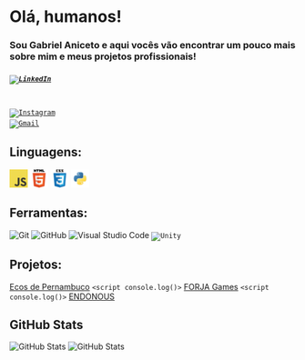# Olá, humanos!
### Sou **Gabriel Aniceto** e aqui vocês vão encontrar um pouco mais sobre mim e meus projetos profissionais!
##### <code><a href="www.linkedin.com/in/gabrielaniceto1" title="LinkedIn"><img src="https://img.shields.io/badge/-Linkedin-0e76a8?style=flat-square&logo=Linkedin&logoColor=white&link=www.linkedin.com/in/gabrielaniceto1" alt="LinkedIn"/></a></code>
<code><a href="https://www.instagram.com/aniceto.gabriel/" title="Instagram"> <img src="https://img.shields.io/badge/-Instagram-DF0174?style=flat-square&labelColor=DF0174&logo=instagram&logoColor=white&link=https://www.instagram.com/aniceto.gabriel/" alt="Instagram"/></a></code>
<code><a href="mailto:gabriel.aniceto@hotmail.com" title="Gmail">
<img src="https://img.shields.io/badge/-Gmail-FF0000?style=flat-square&labelColor=FF0000&logo=gmail&logoColor=white&link=mailto:gabriel.aniceto@hotmail.com" alt="Gmail"/></a></code>

## Linguagens: 
<code><img height="32" src="https://raw.githubusercontent.com/github/explore/80688e429a7d4ef2fca1e82350fe8e3517d3494d/topics/javascript/javascript.png" alt="Javascript"/></code>
<code><img height="32" src="https://raw.githubusercontent.com/github/explore/80688e429a7d4ef2fca1e82350fe8e3517d3494d/topics/html/html.png" alt="HTML5"/></code>
<code><img height="32" src="https://raw.githubusercontent.com/github/explore/80688e429a7d4ef2fca1e82350fe8e3517d3494d/topics/css/css.png" alt="CSS"/></code>
<code><img height="32" src="https://raw.githubusercontent.com/github/explore/80688e429a7d4ef2fca1e82350fe8e3517d3494d/topics/python/python.png" alt="Python"/></code>

## Ferramentas:
![Git](https://img.shields.io/badge/-Git-333333?style=flat&logo=git)
![GitHub](https://img.shields.io/badge/-GitHub-333333?style=flat&logo=github)
![Visual Studio Code](https://img.shields.io/badge/-Visual%20Studio%20Code-333333?style=flat&logo=visual-studio-code&logoColor=007ACC)
<code><img height="32" src="https://cdn.sanity.io/images/fuvbjjlp/production/6d1df49565a2ad20ffa8386f1465ba52039133e3-1920x1080.png" alt="Unity"/></code>

## Projetos:
[Ecos de Pernambuco](https://sites.google.com/cesar.school/ecosdepernambuco/in%C3%ADcio?authuser=0)
<code><script console.log()></script></code>
[FORJA Games](https://www.instagram.com/forjagame/)
<code><script console.log()></script></code>
[ENDONOUS](https://www.instagram.com/endonous_game/)

## GitHub Stats

![GitHub Stats](https://github-readme-stats.vercel.app/api?username=gabrielaniceto1&show_icons=true&theme=radical)
![GitHub Stats](https://github-readme-stats.vercel.app/api/top-langs/?username=gabrielaniceto1&theme=dark&hide_border=false&include_all_commits=true&count_private=true&layout=compact)
